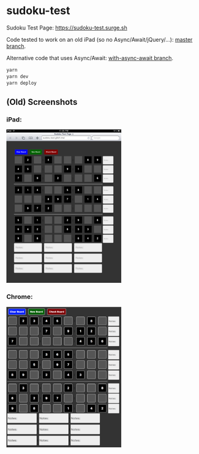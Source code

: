 # sudoku-test

Sudoku Test Page: <a href="https://sudoku-test.surge.sh">https://sudoku-test.surge.sh</a>

Code tested to work on an old iPad (so no Async/Await/jQuery/...): [master branch](https://github.com/hchiam/sudoku-test/tree/master).

Alternative code that uses Async/Await: [with-async-await branch](https://github.com/hchiam/sudoku-test/tree/with-async-await).

```bash
yarn
yarn dev
yarn deploy
```

## (Old) Screenshots

### iPad:

<img src="https://github.com/hchiam/sudoku-test/blob/main/screenshots/iPadScreenshot.png" 
  width="300" 
  alt="iPad Screenshot"
  title="iPad Screenshot">

### Chrome:

<img src="https://github.com/hchiam/sudoku-test/blob/main/screenshots/ChromeScreenshot.png" 
  width="300" 
  alt="Chrome Screenshot"
  title="Chrome Screenshot">
